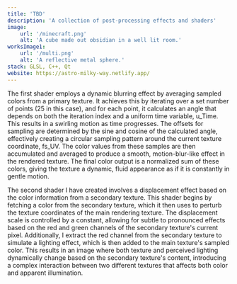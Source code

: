 ```yaml
---
title: 'TBD'
description: 'A collection of post-processing effects and shaders'
image:
    url: '/minecraft.png'
    alt: 'A cube made out obsidian in a well lit room.'
worksImage1:
    url: '/multi.png'
    alt: 'A reflective metal sphere.'
stack: GLSL, C++, Qt
website: https://astro-milky-way.netlify.app/
---
```


The first shader employs a dynamic blurring effect by averaging sampled colors from a primary texture. It achieves this by iterating over a set number of points (25 in this case), and for each point, it calculates an angle that depends on both the iteration index and a uniform time variable, u_Time. This results in a swirling motion as time progresses. The offsets for sampling are determined by the sine and cosine of the calculated angle, effectively creating a circular sampling pattern around the current texture coordinate, fs_UV. The color values from these samples are then accumulated and averaged to produce a smooth, motion-blur-like effect in the rendered texture. The final color output is a normalized sum of these colors, giving the texture a dynamic, fluid appearance as if it is constantly in gentle motion.

The second shader I have created involves a displacement effect based on the color information from a secondary texture. This shader begins by fetching a color from the secondary texture, which it then uses to perturb the texture coordinates of the main rendering texture. The displacement scale is controlled by a constant, allowing for subtle to pronounced effects based on the red and green channels of the secondary texture's current pixel. Additionally, I extract the red channel from the secondary texture to simulate a lighting effect, which is then added to the main texture's sampled color. This results in an image where both texture and perceived lighting dynamically change based on the secondary texture's content, introducing a complex interaction between two different textures that affects both color and apparent illumination.